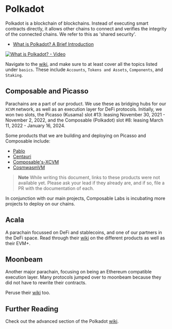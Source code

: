 # Polkadot

Polkadot is a blockchain of blockchains. Instead of executing smart contracts directly, it allows other chains to connect and verifies the integrity of the connected chains. We refer to this as 'shared security'.

- [What is Polkadot? A Brief Introduction](https://polkadot.network/blog/what-is-polkadot-a-brief-introduction/)

[![What is Polkadot? - Video](https://img.youtube.com/vi/BQ60bTU1bPg/maxresdefault.jpg)](https://youtu.be/BQ60bTU1bPg)

Navigate to the [wiki](https://wiki.polkadot.network/docs/learn-accounts), and make sure to at least cover all the topics listed under `basics`. These include `Accounts`, `Tokens and Assets`, `Components`, and `Staking`.

## Composable and Picasso

Parachains are a part of our product. We use these as bridging hubs for our `XCVM` network, as well as an execution layer for DeFi protocols. Initially, we won two slots, the Picasso (Kusama) slot #13: leasing November 30, 2021 - November 2, 2022, and the Composable (Polkadot) slot #8: leasing March 11, 2022 - January 16, 2024.

Some products that we are building and deploying on Picasso and Composable include:

- [Pablo](https://dali.devnets.composablefinance.ninja/products/pablo-overview.html)
- [Centauri](https://dali.devnets.composablefinance.ninja/products/centauri-overview.html)
- [Composable's-XCVM](https://dali.devnets.composablefinance.ninja/products/cross-chain-virtual-machine.html)
- [CosmwasmVM](https://dali.devnets.composablefinance.ninja/products/cross-chain-virtual-machine/writing-smart-contracts-with-cosmwasm.html)



> **Note**
> While writing this document, links to these products were not available yet. Please ask your lead if they already are, and if so, file a PR with the documentation of each.

In conjunction with our main projects, Composable Labs is incubating more projects to deploy on our chains.

## Acala

A parachain focussed on DeFi and stablecoins, and one of our partners in the DeFi space. Read through their [wiki](https://wiki.acala.network/) on the different products as well as their EVM+.

## Moonbeam

Another major parachain, focusing on being an Ethereum compatible execution layer. Many protocols jumped over to moonbeam because they did not have to rewrite their contracts.

Peruse their [wiki](https://docs.moonbeam.network/builders/) too.

## Further Reading

Check out the advanced section of the Polkadot [wiki](https://wiki.polkadot.network/docs/learn-availability).